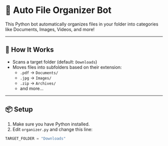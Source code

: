 # 🧹 Auto File Organizer Bot

This Python bot automatically organizes files in your folder into categories like Documents, Images, Videos, and more!

---

## 🔧 How It Works

- Scans a target folder (default: `Downloads`)
- Moves files into subfolders based on their extension:
  - `.pdf` → `Documents/`
  - `.jpg` → `Images/`
  - `.zip` → `Archives/`
  - and more...

---

## 📦 Setup

1. Make sure you have Python installed.
2. Edit `organizer.py` and change this line:

```python
TARGET_FOLDER = "Downloads"
